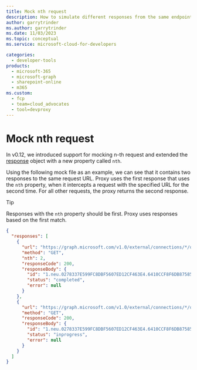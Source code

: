 ```yaml
---
title: Mock nth request
description: How to simulate different responses from the same endpoint
author: garrytrinder
ms.author: garrytrinder
ms.date: 11/03/2023
ms.topic: conceptual
ms.service: microsoft-cloud-for-developers

categories:
  - developer-tools
products:
  - microsoft-365
  - microsoft-graph
  - sharepoint-online
  - m365
ms.custom:
  - fcp
  - team=cloud_advocates
  - tool=devproxy
---
```


# Mock nth request

In v0.12, we introduced support for mocking n-th request and extended the [response](../technical-reference/Response-object.md) object with a new property called `nth`.

Using the following mock file as an example, we can see that it contains two responses to the same request URL. Proxy uses the first response that uses the `nth` property, when it intercepts a request with the specified URL for the second time. For all other requests, the proxy returns the second response.

> [!TIP]
> Responses with the `nth` property should be first. Proxy uses responses based on the first match.

```json
{
  "responses": [
    {
      "url": "https://graph.microsoft.com/v1.0/external/connections/*/operations/*",
      "method": "GET",
      "nth": 2,
      "responseCode": 200,
      "responseBody": {
        "id": "1.neu.0278337E599FC8DBF5607ED12CF463E4.6410CCF8F6DB8758539FB58EB56BF8DC",
        "status": "completed",
        "error": null
      }
    },
    {
      "url": "https://graph.microsoft.com/v1.0/external/connections/*/operations/*",
      "method": "GET",
      "responseCode": 200,
      "responseBody": {
        "id": "1.neu.0278337E599FC8DBF5607ED12CF463E4.6410CCF8F6DB8758539FB58EB56BF8DC",
        "status": "inprogress",
        "error": null
      }
    }
  ]
}
```
